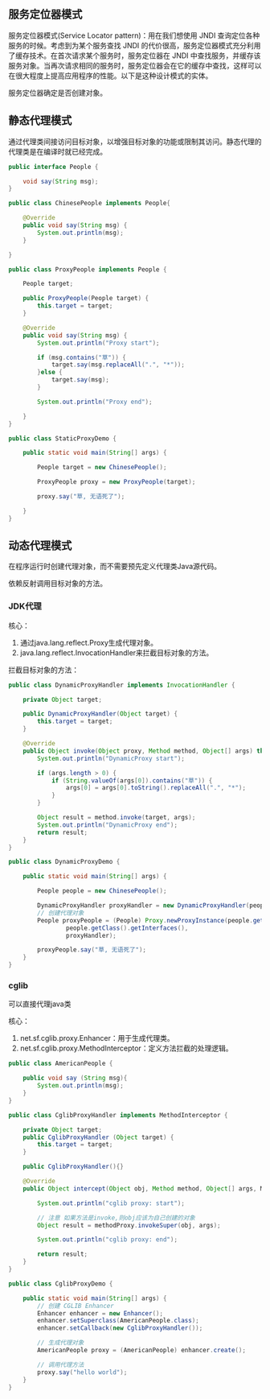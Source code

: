 ## 服务定位器模式

服务定位器模式(Service Locator pattern)：用在我们想使用 JNDI 查询定位各种服务的时候。考虑到为某个服务查找 JNDI 的代价很高，服务定位器模式充分利用了缓存技术。在首次请求某个服务时，服务定位器在 JNDI 中查找服务，并缓存该服务对象。当再次请求相同的服务时，服务定位器会在它的缓存中查找，这样可以在很大程度上提高应用程序的性能。以下是这种设计模式的实体。

服务定位器确定是否创建对象。



## 静态代理模式

通过代理类间接访问目标对象，以增强目标对象的功能或限制其访问。静态代理的代理类是在编译时就已经完成。

~~~java
public interface People {

    void say(String msg);
}

~~~

~~~java
public class ChinesePeople implements People{

    @Override
    public void say(String msg) {
        System.out.println(msg);
    }

}

~~~

~~~java
public class ProxyPeople implements People {

    People target;

    public ProxyPeople(People target) {
        this.target = target;
    }

    @Override
    public void say(String msg) {
        System.out.println("Proxy start");

        if (msg.contains("草")) {
            target.say(msg.replaceAll(".", "*"));
        }else {
            target.say(msg);
        }

        System.out.println("Proxy end");

    }
}

~~~

~~~java
public class StaticProxyDemo {

    public static void main(String[] args) {

        People target = new ChinesePeople();

        ProxyPeople proxy = new ProxyPeople(target);

        proxy.say("草, 无语死了");

    }
}

~~~



## 动态代理模式

在程序运行时创建代理对象，而不需要预先定义代理类Java源代码。

依赖反射调用目标对象的方法。

### JDK代理

核心：

1. 通过java.lang.reflect.Proxy生成代理对象。
2. java.lang.reflect.InvocationHandler来拦截目标对象的方法。

拦截目标对象的方法：

~~~java
public class DynamicProxyHandler implements InvocationHandler {

    private Object target;

    public DynamicProxyHandler(Object target) {
        this.target = target;
    }

    @Override
    public Object invoke(Object proxy, Method method, Object[] args) throws Throwable {
        System.out.println("DynamicProxy start");

        if (args.length > 0) {
            if (String.valueOf(args[0]).contains("草")) {
                args[0] = args[0].toString().replaceAll(".", "*");
            }
        }

        Object result = method.invoke(target, args);
        System.out.println("DynamicProxy end");
        return result;
    }
}

~~~

~~~java
public class DynamicProxyDemo {

    public static void main(String[] args) {

        People people = new ChinesePeople();

        DynamicProxyHandler proxyHandler = new DynamicProxyHandler(people);
        // 创建代理对象
        People proxyPeople = (People) Proxy.newProxyInstance(people.getClass().getClassLoader(),
                people.getClass().getInterfaces(),
                proxyHandler);

        proxyPeople.say("草, 无语死了");
    }
}

~~~



### cglib

可以直接代理java类

核心：

1. net.sf.cglib.proxy.Enhancer：用于生成代理类。
2. net.sf.cglib.proxy.MethodInterceptor：定义方法拦截的处理逻辑。

~~~java
public class AmericanPeople {

    public void say (String msg){
        System.out.println(msg);
    }
}

~~~

~~~java
public class CglibProxyHandler implements MethodInterceptor {

    private Object target;
    public CglibProxyHandler (Object target) {
        this.target = target;
    }

    public CglibProxyHandler(){}

    @Override
    public Object intercept(Object obj, Method method, Object[] args, MethodProxy methodProxy) throws Throwable {

        System.out.println("cglib proxy: start");

        // 注意 如果方法是invoke,则obj应该为自己创建的对象
        Object result = methodProxy.invokeSuper(obj, args);

        System.out.println("cglib proxy: end");

        return result;
    }
}

~~~

~~~java
public class CglibProxyDemo {

    public static void main(String[] args) {
        // 创建 CGLIB Enhancer
        Enhancer enhancer = new Enhancer();
        enhancer.setSuperclass(AmericanPeople.class);
        enhancer.setCallback(new CglibProxyHandler());

        // 生成代理对象
        AmericanPeople proxy = (AmericanPeople) enhancer.create();

        // 调用代理方法
        proxy.say("hello world");
    }
}

~~~

